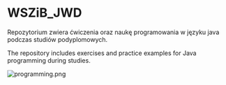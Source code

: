 # WSZiB_JWD

Repozytorium zwiera ćwiczenia oraz naukę programowania w języku java podczas studiów podyplomowych.

The repository includes exercises and practice examples for Java programming during studies.

![programming.png](..%2F..%2F..%2F..%2F..%2F..%2FDownloads%2Fprogramming.png)